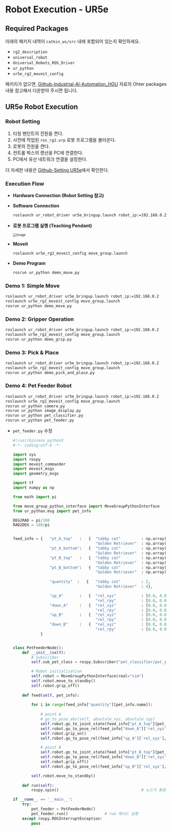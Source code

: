# Robot Execution - UR5e

## Required Packages

아래의 패키지 내역이 `catkin_ws/src` 내에 포함되어 있는지 확인하세요.

- `rg2_description`
- `universal_robot`
- `Universal_Robots_ROS_Driver`
- `ur_python`
- `ur5e_rg2_moveit_config`

패키지가 없으면, [Github-Industrial-AI-Automation_HGU](https://github.com/ykkimhgu/HGU_IAIA/blob/main/Tutorial/TU_ROS/tutorial/ros/ros-install-packages-for-robot.md) 자료의 Ohter packages 내용 참고해서 다운받아 주시면 됩니다.


## UR5e Robot Execution

### Robot Setting

1) 티칭 펜던트의 전원을 켠다.
2) 사전에 작업된 `ros_rg2.urp` 로봇 프로그램을 불러온다.
3) 로봇의 전원을 켠다.
4) 컨트롤 박스의 랜선을 PC에 연결한다.
5) PC에서 유선 네트워크 연결을 설정한다.

더 자세한 내용은 [Github-Setting UR5e](https://github.com/ykkimhgu/HGU_IAIA/blob/main/Tutorial/TU_ROS/tutorial/ur5e/ur5e-setting.md)에서 확인한다.


### Execution Flow

- **Hardware Connection (Robot Setting 참고)**

- **Software Connection**

  ```bash
  roslaunch ur_robot_driver ur5e_bringup.launch robot_ip:=192.168.0.2
  ```

- **로봇 프로그램 실행 (Teaching Pendant)**

  <img src="https://user-images.githubusercontent.com/91526930/234138529-75eb185e-f308-400f-aebb-d2f79e8b3ffb.png" alt="image" style="zoom:70%;" />

- **Moveit**

  ```bash
  roslaunch ur5e_rg2_moveit_config move_group.launch
  ```

- **Demo Program**

  ```bash
  rosrun ur_python demo_move.py
  ```

  

### Demo 1: Simple Move

```bash
roslaunch ur_robot_driver ur5e_bringup.launch robot_ip:=192.168.0.2
roslaunch ur5e_rg2_moveit_config move_group.launch
rosrun ur_python demo_move.py
```



### Demo 2: Gripper Operation

```bash
roslaunch ur_robot_driver ur5e_bringup.launch robot_ip:=192.168.0.2
roslaunch ur5e_rg2_moveit_config move_group.launch
rosrun ur_python demo_grip.py
```



### Demo 3: Pick & Place

```bash
roslaunch ur_robot_driver ur5e_bringup.launch robot_ip:=192.168.0.2
roslaunch ur5e_rg2_moveit_config move_group.launch
rosrun ur_python demo_pick_and_place.py
```



### Demo 4: Pet Feeder Robot

```bash
roslaunch ur_robot_driver ur5e_bringup.launch robot_ip:=192.168.0.2
roslaunch ur5e_rg2_moveit_config move_group.launch
rosrun ur_python camera.py
rosrun ur_python image_display.py
rosrun ur_python pet_classifier.py
rosrun ur_python pet_feeder.py
```

- `pet_feeder.py` 수정
  ```python
  #!/usr/bin/env python3
  #-*- coding:utf-8 -*-
  
  import sys
  import rospy
  import moveit_commander
  import moveit_msgs
  import geometry_msgs
  
  import tf
  import numpy as np
  
  from math import pi
  
  from move_group_python_interface import MoveGroupPythonInterface
  from ur_python.msg import pet_info
  
  DEG2RAD = pi/180
  RAD2DEG = 180/pi
  
  
  feed_info = {   "pt_A_top"   :   {  "tabby cat"         : np.array([30.16, -95.54, 94.27, -88.67, -89.83, -57.71])*DEG2RAD   ,
                                      "Golden Retriever"  : np.array([30.16, -95.54, 94.27, -88.67, -89.83, -57.71])*DEG2RAD   },
                  "pt_A_bottom":   {  "tabby cat"         : np.array([30.13, -87.14, 129.82, -122.63, -89.81, -57.64])*DEG2RAD  ,
                                      "Golden Retriever"  : np.array([30.13, -87.14, 129.82, -122.63, -89.81, -57.64])*DEG2RAD  },
                  "pt_B_top"   :   {  "tabby cat"         : np.array([112.29, -91.15, 92.10, -90.90, -89.82, 19.23])*DEG2RAD    ,
                                      "Golden Retriever"  : np.array([112.29, -91.15, 92.10, -90.90, -89.82, 19.23])*DEG2RAD    },
                  "pt_B_bottom":   {  "tabby cat"         : np.array([112.26, -85.02, 112.84, -117.77, -89.80, 19.29])*DEG2RAD   ,
                                      "Golden Retriever"  : np.array([112.26, -85.02, 112.84, -117.77, -89.80, 19.29])*DEG2RAD   },
                  
                  "quantity"  :   {   "tabby cat"         : 2,
                                      "Golden Retriever"  : 4},
  
                  "up_A"       :   {  "rel_xyz"           : [0.0, 0.0, 0.213]     ,
                                      "rel_rpy"           : [0.0, 0.0, 0.0]      },
                  "down_A"     :   {  "rel_xyz"           : [0.0, 0.0, -0.213]    ,
                                      "rel_rpy"           : [0.0, 0.0, 0.0]      },
                  "up_B"       :   {  "rel_xyz"           : [0.0, 0.0, 0.178]     ,
                                      "rel_rpy"           : [0.0, 0.0, 0.0]      },
                  "down_B"     :   {  "rel_xyz"           : [0.0, 0.0, -0.178]    ,
                                      "rel_rpy"           : [0.0, 0.0, 0.0]       }
              }
  
  
  class PetFeederNode():
      def __init__(self):
          # Subscriber
          self.sub_pet_class = rospy.Subscriber("pet_classifier/pet_info", pet_info, self.feed)  # camera/image_raw 토픽에서 Image 메시지 수신
  
          # Robot initialization
          self.robot = MoveGroupPythonInterface(real="sim")
          self.robot.move_to_standby()
          self.robot.grip_off()
      
      def feed(self, pet_info):
          
          for i in range(feed_info["quantity"][pet_info.name]):
              
              # point A
              # go_to_pose_abs(self, absolute_xyz, absolute_rpy)
              self.robot.go_to_joint_state(feed_info["pt_A_top"][pet_info.name])
              self.robot.go_to_pose_rel(feed_info["down_A"]['rel_xyz'], feed_info["down_A"]['rel_rpy'])
              self.robot.grip_on()
              self.robot.go_to_pose_rel(feed_info["up_A"]['rel_xyz'], feed_info["up_A"]['rel_rpy'])
  
              # point B
              self.robot.go_to_joint_state(feed_info["pt_B_top"][pet_info.name])
              self.robot.go_to_pose_rel(feed_info["down_B"]['rel_xyz'], feed_info["down_B"]['rel_rpy'])
              self.robot.grip_off()
              self.robot.go_to_pose_rel(feed_info["up_B"]['rel_xyz'], feed_info["up_B"]['rel_rpy'])
  
          self.robot.move_to_standby()
              
      def run(self):
          rospy.spin()                                    # 노드가 종료될 때까지 계속 실행
  
  if __name__ == '__main__':
      try:
          pet_feeder = PetFeederNode()
          pet_feeder.run()                # run 메서드 실행
      except rospy.ROSInterruptException:
          pass
  ```
